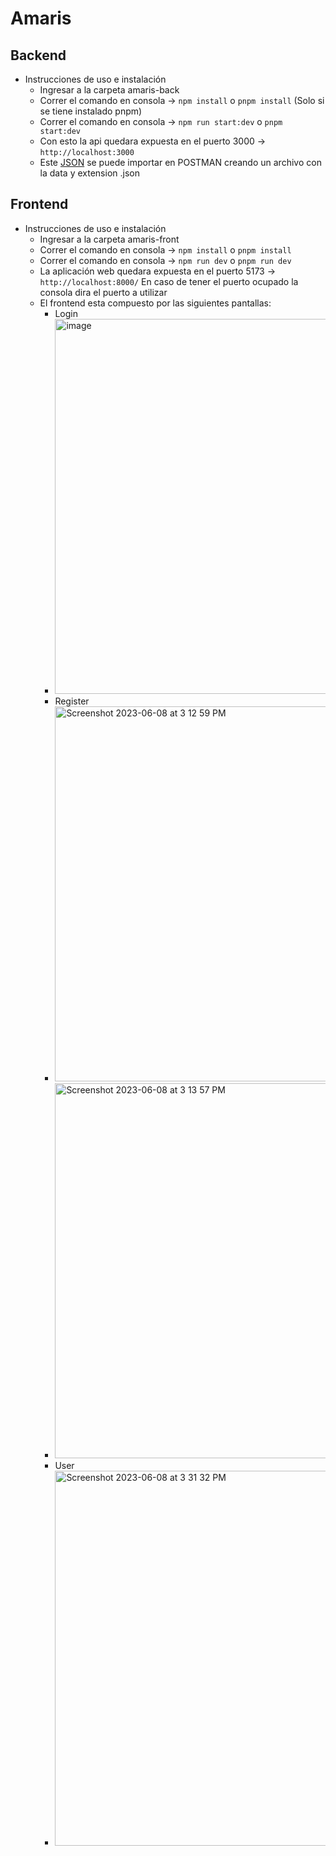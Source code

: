 # Amaris
## Backend
- Instrucciones de uso e instalación
    - Ingresar a la carpeta amaris-back
    - Correr el comando en consola -> `npm install` o `pnpm install` (Solo si se tiene instalado pnpm)
    - Correr el comando en consola -> `npm run start:dev` o `pnpm start:dev`
    - Con esto la api quedara expuesta en el puerto 3000 -> `http://localhost:3000`
    - Este [JSON](https://drive.google.com/file/d/1a79kS4At0CnC3sgsrGQVGJXK7uKooTh0/view?usp=sharing) se puede importar en POSTMAN creando un archivo con la data y extension .json
    

## Frontend
- Instrucciones de uso e instalación
    - Ingresar a la carpeta amaris-front
    - Correr el comando en consola -> `npm install` o `pnpm install`
    - Correr el comando en consola -> `npm run dev` o `pnpm run dev`
    - La aplicación web quedara expuesta en el puerto 5173 -> `http://localhost:8000/` En caso de tener el puerto ocupado la consola dira el puerto a utilizar
    - El frontend esta compuesto por las siguientes pantallas:
        - Login
        - <img width="600" alt="image" src="https://github.com/teolopera/amaris-new/assets/57055764/e8c7d69c-9ef5-4cc9-bb26-56b687558f41">
        - Register
        - <img width="600" alt="Screenshot 2023-06-08 at 3 12 59 PM" src="https://github.com/teolopera/amaris/assets/57055764/f35dc4e6-f0dc-434a-87a9-1d72c5567554">
        - <img width="600" alt="Screenshot 2023-06-08 at 3 13 57 PM" src="https://github.com/teolopera/amaris/assets/57055764/5a741f12-f849-4c50-af12-b8fcfa347925">
        - User
        - <img width="600" alt="Screenshot 2023-06-08 at 3 31 32 PM" src="https://github.com/teolopera/amaris/assets/57055764/a10f83e7-176c-4aa2-8602-4c4b34f3baf6">

